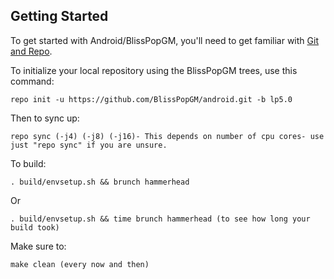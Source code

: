 Getting Started 
---------------

To get started with Android/BlissPopGM, you'll need to get
familiar with [Git and Repo](http://source.android.com/source/using-repo.html).

To initialize your local repository using the BlissPopGM trees, use this command:


    repo init -u https://github.com/BlissPopGM/android.git -b lp5.0

Then to sync up:

    repo sync (-j4) (-j8) (-j16)- This depends on number of cpu cores- use just "repo sync" if you are unsure.
    
To build:

    . build/envsetup.sh && brunch hammerhead

Or

    . build/envsetup.sh && time brunch hammerhead (to see how long your build took)
    
Make sure to:

    make clean (every now and then)
